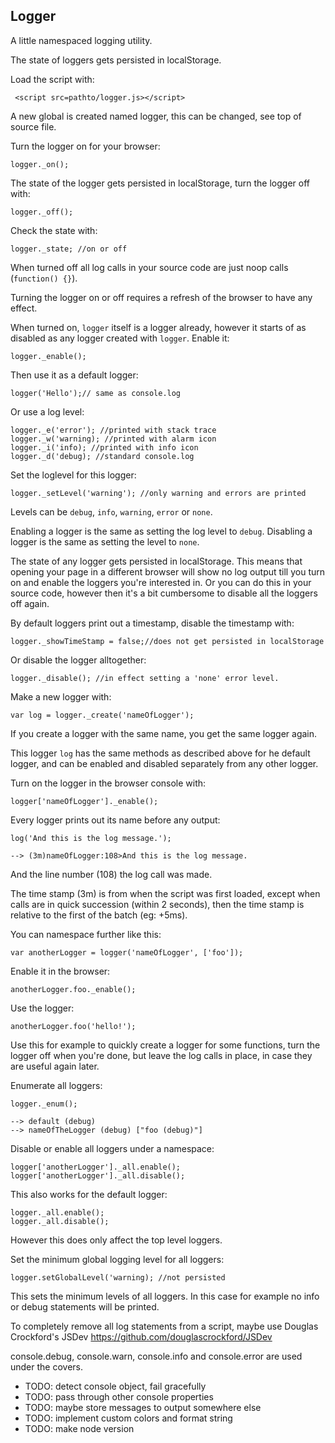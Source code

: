 Logger
------------

A little namespaced logging utility.

The state of loggers gets persisted in localStorage.

Load the script with:

     <script src=pathto/logger.js></script>
	 
A new global is created named logger, this can be changed, see top of source
file.

Turn the logger on for your browser:

	logger._on();
	
The state of the logger gets persisted in localStorage, turn the logger off with:

	logger._off();
	
Check the state with:

	logger._state; //on or off
	
When turned off all log calls in your source code are just noop calls (`function() {}`).

Turning the logger on or off requires a refresh of the browser to have any effect.

When turned on, `logger` itself is a logger already, however it starts of as
disabled as any logger created with `logger`. Enable it:

	logger._enable();
	
Then use it as a default logger:

	logger('Hello');// same as console.log
	
Or use a log level:

	logger._e('error'); //printed with stack trace
	logger._w('warning); //printed with alarm icon
	logger._i('info); //printed with info icon
	logger._d('debug); //standard console.log
	
Set the loglevel for this logger:

	logger._setLevel('warning'); //only warning and errors are printed
	
Levels can be `debug`, `info`, `warning`, `error` or `none`.
	
Enabling a logger is the same as setting the log level to `debug`. Disabling a
logger is the same as setting the level to `none`. 

The state of any logger gets persisted in localStorage. This means that opening
your page in a different browser will show no log output till you turn on and
enable the loggers you're interested in. Or you can do this in your source code,
however then it's a bit cumbersome to disable all the loggers off again.

By default loggers print out a timestamp, disable the timestamp with:

	logger._showTimeStamp = false;//does not get persisted in localStorage
	
Or disable the logger alltogether:

	logger._disable(); //in effect setting a 'none' error level.
	
Make a new logger with:

    var log = logger._create('nameOfLogger'); 
	
If you create a logger with the same name, you get the same logger again.

This logger `log` has the same methods as described above for he default logger,
and can be enabled and disabled separately from any other logger.

Turn on the logger in the browser console with:

	logger['nameOfLogger']._enable();
	
Every logger prints out its name before any output:

	log('And this is the log message.');

	--> (3m)nameOfLogger:108>And this is the log message.
	
And the line number (108) the log call was made.	

The time stamp (3m) is from when the script was first loaded, except when calls are
in quick succession (within 2 seconds), then the time stamp is relative to the first of the batch
(eg: +5ms).

You can namespace further like this:

	var anotherLogger = logger('nameOfLogger', ['foo']);
	
Enable it in the browser:
	
	anotherLogger.foo._enable();
	
Use the logger:

	anotherLogger.foo('hello!');
	
Use this for example to quickly create a logger for some functions, turn the
logger off when you're done, but leave the log calls in place, in case they are
useful again later.	

Enumerate all loggers:

	logger._enum();
	
	--> default (debug) 
	--> nameOfTheLogger (debug) ["foo (debug)"] 
	
Disable or enable all loggers under a namespace:

	logger['anotherLogger']._all.enable();
	logger['anotherLogger']._all.disable();
	
This also works for the default logger:

	logger._all.enable();
	logger._all.disable();
	
However this does only affect the top level loggers.	

Set the minimum global logging level for all loggers:

	logger.setGlobalLevel('warning); //not persisted
	
This sets the minimum levels of all loggers. In this case for example no info or
debug statements will be printed.

To completely remove all log statements from a script, maybe use Douglas Crockford's JSDev
https://github.com/douglascrockford/JSDev

console.debug, console.warn, console.info and
console.error are used under the covers.

* TODO: detect console object, fail gracefully
* TODO: pass through other console properties
* TODO: maybe store messages to output somewhere else
* TODO: implement custom colors and format string
* TODO: make node version
